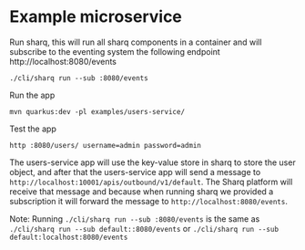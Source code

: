 # Example microservice

Run sharq, this will run all sharq components in a container and will subscribe to the eventing system the following endpoint http://localhost:8080/events
```
./cli/sharq run --sub :8080/events
```

Run the app 
```
mvn quarkus:dev -pl examples/users-service/
```

Test the app
```
http :8080/users/ username=admin password=admin
```

The users-service app will use the key-value store in sharq to store the user object, and after that the users-service app
will send a message to `http://localhost:10001/apis/outbound/v1/default`. The Sharq platform will receive that message and because when running sharq we provided a subscription it will forward the message to
`http://localhost:8080/events`.

Note: Running `./cli/sharq run --sub :8080/events` is the same as `./cli/sharq run --sub default::8080/events` or `./cli/sharq run --sub default:localhost:8080/events`